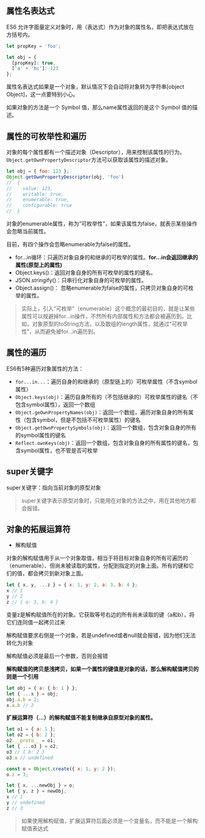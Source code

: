 ## 属性名表达式

ES6 允许字面量定义对象时，用（表达式）作为对象的属性名，即把表达式放在方括号内。

```javascript
let propKey = 'foo';

let obj = {
  [propKey]: true,
  ['a' + 'bc']: 123
};
```

属性名表达式如果是一个对象，默认情况下会自动将对象转为字符串[object Object]，这一点要特别小心。

如果对象的方法是一个 Symbol 值，那么name属性返回的是这个 Symbol 值的描述。

## 属性的可枚举性和遍历

对象的每个属性都有一个描述对象（Descriptor），用来控制该属性的行为。`Object.getOwnPropertyDescriptor`方法可以获取该属性的描述对象。

```javascript
let obj = { foo: 123 };
Object.getOwnPropertyDescriptor(obj, 'foo')
//  {
//    value: 123,
//    writable: true,
//    enumerable: true,
//    configurable: true
//  }
```

对象的enumerable属性，称为“可枚举性”，如果该属性为false，就表示某些操作会忽略当前属性。

目前，有四个操作会忽略enumerable为false的属性。
- for...in循环：只遍历对象自身的和继承的可枚举的属性。**for...in会返回继承的属性(原型上的属性)**
- Object.keys()：返回对象自身的所有可枚举的属性的键名。
- JSON.stringify()：只串行化对象自身的可枚举的属性。
- Object.assign()： 忽略enumerable为false的属性，只拷贝对象自身的可枚举的属性。

> 实际上，引入“可枚举”（enumerable）这个概念的最初目的，就是让某些属性可以规避掉for...in操作，不然所有内部属性和方法都会被遍历到。比如，对象原型的toString方法，以及数组的length属性，就通过“可枚举性”，从而避免被for...in遍历到。

## 属性的遍历

ES6有5种遍历对象属性的方法：
- `for...in...`：遍历自身的和继承的（原型链上的）可枚举属性（不含symbol属性）
- `Object.keys(obj)`：遍历自身所有的（不包括继承的）可枚举属性的键名（不包含symbol属性），返回一个数组
- `Object.geOwnPropertyNames(obj)`：返回一个数组，遍历对象自身的所有属性（包含symbol，但是不包括不可枚举属性）的键名
- `Object.getOwnPropertySymbols(obj)`：返回一个数组，包含对象自身的所有的symbol属性的键名
- `Reflect.ownKeys(obj)`：返回一个数组，包含对象自身的所有属性的键名，包含symbol属性，也不管是否可枚举

## super关键字

super关键字：指向当前对象的原型对象

> super关键字表示原型对象时，只能用在对象的方法之中，用在其他地方都会报错。

## 对象的拓展运算符

- 解构赋值

对象的解构赋值用于从一个对象取值，相当于将目标对象自身的所有可遍历的（enumerable）、但尚未被读取的属性，分配到指定的对象上面。所有的键和它们的值，都会拷贝到新对象上面。

```javascript
let { x, y, ...z } = { x: 1, y: 2, a: 3, b: 4 };
x // 1
y // 2
z // { a: 3, b: 4 }
```
变量z是解构赋值所在的对象。它获取等号右边的所有尚未读取的键（a和b），将它们连同值一起拷贝过来

解构赋值要求右侧是一个对象，若是undefined或者null就会报错，因为他们无法转化为对象

解构赋值必须是最后一个参数，否则会报错

**解构赋值的拷贝是浅拷贝，如果一个属性的键值是对象的话，那么解构赋值拷贝的则是一个引用**

```javascript
let obj = { a: { b: 1 } };
let { ...x } = obj;
obj.a.b = 2;
x.a.b // 2
```

**扩展运算符（...）的解构赋值不能复制继承自原型对象的属性。**

```javascript
let o1 = { a: 1 };
let o2 = { b: 2 };
o2.__proto__ = o1;
let { ...o3 } = o2;
o3 // { b: 2 }
o3.a // undefined

const o = Object.create({ x: 1, y: 2 });
o.z = 3;

let { x, ...newObj } = o;
let { y, z } = newObj;
x // 1
y // undefined
z // 3

```

> 如果使用解构赋值，扩展运算符后面必须是一个变量名，而不能是一个解构赋值表达式
